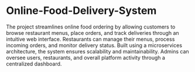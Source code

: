 # Online-Food-Delivery-System

The project streamlines online food ordering by allowing customers to
browse restaurant menus, place orders, and track deliveries through an
intuitive web interface. Restaurants can manage their menus, process
incoming orders, and monitor delivery status. Built using a microservices
architecture, the system ensures scalability and maintainability. Admins
can oversee users, restaurants, and overall platform activity through a
centralized dashboard.
